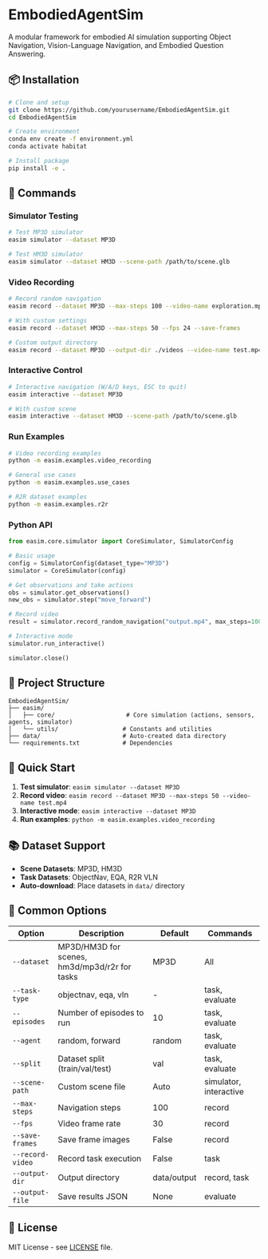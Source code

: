 # EmbodiedAgentSim

A modular framework for embodied AI simulation supporting Object Navigation, Vision-Language Navigation, and Embodied Question Answering.

## 📦 Installation

```bash
# Clone and setup
git clone https://github.com/yourusername/EmbodiedAgentSim.git
cd EmbodiedAgentSim

# Create environment  
conda env create -f environment.yml
conda activate habitat

# Install package
pip install -e .
```

## 🚀 Commands

### Simulator Testing
```bash
# Test MP3D simulator
easim simulator --dataset MP3D

# Test HM3D simulator  
easim simulator --dataset HM3D --scene-path /path/to/scene.glb
```



### Video Recording
```bash
# Record random navigation
easim record --dataset MP3D --max-steps 100 --video-name exploration.mp4

# With custom settings
easim record --dataset HM3D --max-steps 50 --fps 24 --save-frames

# Custom output directory
easim record --dataset MP3D --output-dir ./videos --video-name test.mp4
```

### Interactive Control
```bash
# Interactive navigation (W/A/D keys, ESC to quit)
easim interactive --dataset MP3D

# With custom scene
easim interactive --dataset HM3D --scene-path /path/to/scene.glb
```

### Run Examples
```bash
# Video recording examples
python -m easim.examples.video_recording

# General use cases
python -m easim.examples.use_cases

# R2R dataset examples  
python -m easim.examples.r2r
```

### Python API
```python
from easim.core.simulator import CoreSimulator, SimulatorConfig

# Basic usage
config = SimulatorConfig(dataset_type="MP3D")
simulator = CoreSimulator(config)

# Get observations and take actions
obs = simulator.get_observations()
new_obs = simulator.step("move_forward")

# Record video
result = simulator.record_random_navigation("output.mp4", max_steps=100)

# Interactive mode
simulator.run_interactive()

simulator.close()
```

## 📁 Project Structure

```
EmbodiedAgentSim/
├── easim/
│   ├── core/                    # Core simulation (actions, sensors, agents, simulator)
│   └── utils/                  # Constants and utilities
├── data/                       # Auto-created data directory
└── requirements.txt            # Dependencies
```

## 🎯 Quick Start

1. **Test simulator**: `easim simulator --dataset MP3D`
2. **Record video**: `easim record --dataset MP3D --max-steps 50 --video-name test.mp4`
3. **Interactive mode**: `easim interactive --dataset MP3D`
4. **Run examples**: `python -m easim.examples.video_recording`

## 📚 Dataset Support

- **Scene Datasets**: MP3D, HM3D
- **Task Datasets**: ObjectNav, EQA, R2R VLN
- **Auto-download**: Place datasets in `data/` directory

## 🔧 Common Options

| Option | Description | Default | Commands |
|--------|-------------|---------|----------|
| `--dataset` | MP3D/HM3D for scenes, hm3d/mp3d/r2r for tasks | MP3D | All |
| `--task-type` | objectnav, eqa, vln | - | task, evaluate |
| `--episodes` | Number of episodes to run | 10 | task, evaluate |
| `--agent` | random, forward | random | task, evaluate |
| `--split` | Dataset split (train/val/test) | val | task, evaluate |
| `--scene-path` | Custom scene file | Auto | simulator, interactive |
| `--max-steps` | Navigation steps | 100 | record |
| `--fps` | Video frame rate | 30 | record |
| `--save-frames` | Save frame images | False | record |
| `--record-video` | Record task execution | False | task |
| `--output-dir` | Output directory | data/output | record, task |
| `--output-file` | Save results JSON | None | evaluate |

## 📄 License

MIT License - see [LICENSE](LICENSE) file.